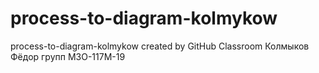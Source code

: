 # process-to-diagram-kolmykow
process-to-diagram-kolmykow created by GitHub Classroom
Колмыков Фёдор групп М3О-117М-19
